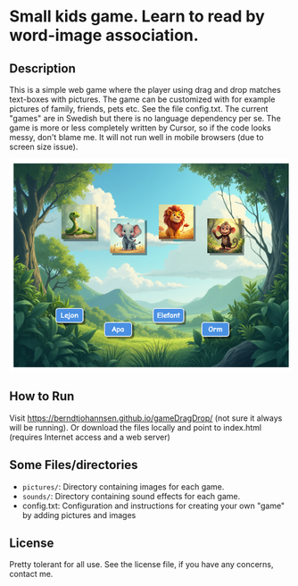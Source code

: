 # Small kids game. Learn to read by word-image association. 

## Description
This is a simple web game where the player using drag and drop matches text-boxes with pictures. The game can be customized with for example pictures of family, friends, pets etc. See the file config.txt. The current "games" are in Swedish but there is no language dependency per se. The game is more or less completely written by Cursor, so if the code looks messy, don't blame me. It will not run well in mobile browsers (due to screen size issue).

![](example.png)

## How to Run
Visit https://berndtjohannsen.github.io/gameDragDrop/ (not sure it always will be running). Or download the files locally and point to index.html (requires Internet access and a web server)


## Some Files/directories
- `pictures/`: Directory containing images for each game.
- `sounds/`: Directory containing sound effects for each game.
- config.txt: Configuration and instructions for creating your own "game" by  adding pictures and images

## License
Pretty tolerant for all use. See the license file, if you have any concerns, contact me.

